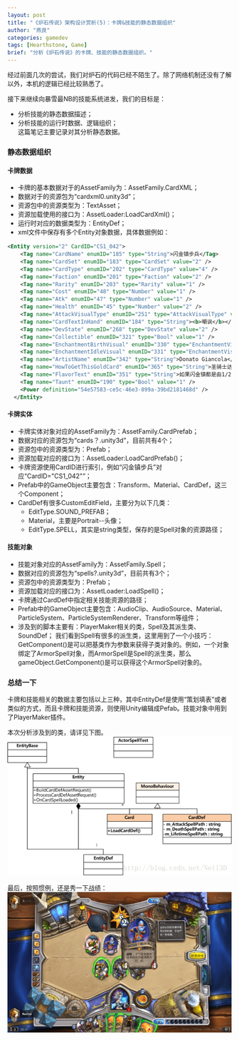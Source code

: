 ```yaml
---
layout: post
title: "《炉石传说》架构设计赏析(5)：卡牌&技能的静态数据组织"
author: "燕良"
categories: gamedev
tags: [Hearthstone, Game]
brief: "分析《炉石传说》的卡牌、技能的静态数据组织。"
---
```


经过前面几次的尝试，我们对炉石的代码已经不陌生了。除了网络机制还没有了解以外，本机的逻辑已经比较熟悉了。  
  
接下来继续向暴雪最NB的技能系统进发，我们的目标是：  
* 分析技能的静态数据描述；
* 分析技能的运行时数据、逻辑组织；  
这篇笔记主要记录对其分析静态数据。

### 静态数据组织

#### 卡牌数据

* 卡牌的基本数据对于的AssetFamily为：AssetFamily.CardXML；
* 数据对于的资源包为“cardxml0.unity3d”；
* 资源包中的资源类型为：TextAsset；
* 资源加载使用的接口为：AssetLoader:LoadCardXml()；
* 运行时对应的数据类型为：EntityDef；
* xml文件中保存有多个Entity对象数据，具体数据例如：

``` xml
<Entity version="2" CardID="CS1_042">
    <Tag name="CardName" enumID="185" type="String">闪金镇步兵</Tag>
    <Tag name="CardSet" enumID="183" type="CardSet" value="2" />
    <Tag name="CardType" enumID="202" type="CardType" value="4" />
    <Tag name="Faction" enumID="201" type="Faction" value="2" />
    <Tag name="Rarity" enumID="203" type="Rarity" value="1" />
    <Tag name="Cost" enumID="48" type="Number" value="1" />
    <Tag name="Atk" enumID="47" type="Number" value="1" />
    <Tag name="Health" enumID="45" type="Number" value="2" />
    <Tag name="AttackVisualType" enumID="251" type="AttackVisualType" value="1" />
    <Tag name="CardTextInHand" enumID="184" type="String"><b>嘲讽</b></Tag>
    <Tag name="DevState" enumID="268" type="DevState" value="2" />
    <Tag name="Collectible" enumID="321" type="Bool" value="1" />
    <Tag name="EnchantmentBirthVisual" enumID="330" type="EnchantmentVisualType" value="0" />
    <Tag name="EnchantmentIdleVisual" enumID="331" type="EnchantmentVisualType" value="0" />
    <Tag name="ArtistName" enumID="342" type="String">Donato Giancola</Tag>
    <Tag name="HowToGetThisGoldCard" enumID="365" type="String">圣骑士达到57级后解锁。</Tag>
    <Tag name="FlavorText" enumID="351" type="String">如果闪金镇都是由1/2的步兵把守的话，那它早在多年以前就被毁了。</Tag>
    <Tag name="Taunt" enumID="190" type="Bool" value="1" />
    <Power definition="54e57583-ce5c-46e3-899a-39bd2181468d" />
  </Entity>
```

#### 卡牌实体
* 卡牌实体对象对应的AssetFamily为：AssetFamily.CardPrefab；
* 数据对应的资源包为“cards？.unity3d”，目前共有4个；
* 资源包中的资源类型为：Prefab；
* 资源加载对应的接口为：AssetLoader:LoadCardPrefab()；
* 卡牌资源使用CardID进行索引，例如“闪金镇步兵”对应“CardID="CS1_042"”；
* Prefab中的GameObject主要包含：Transform、Material、CardDef，这三个Component；
* CardDef有很多CustomEditField，主要分为以下几类：
	* EditType.SOUND_PREFAB；
	* Material，主要是Portrait--头像；
	* EditType.SPELL，其实是string类型，保存的是Spell对象的资源路径；

#### 技能对象

* 技能对象对应的AssetFamily为：AssetFamily.Spell；
* 数据对应的资源包为“spells?.unity3d”，目前共有3个；
* 资源包中的资源类型为：Prefab；
* 资源加载对应的接口为：AssetLoader:LoadSpell()；
* 卡牌通过CardDef中指定相关技能资源的路径；
* Prefab中的GameObject主要包含：AudioClip、AudioSource、Material、ParticleSystem、ParticleSystemRenderer、Transform等组件；
* 涉及到的脚本主要有：PlayerMaker相关的类，Spell及其派生类、SoundDef；
	我们看到Spell有很多的派生类，这里用到了一个小技巧：GetComponent()是可以把基类作为参数来获得子类对象的。例如，一个对象绑定了ArmorSpell对象，而ArmorSpell是Spell的派生类，那么gameObject.GetComponent<Spell>()是可以获得这个ArmorSpell对象的。

### 总结一下

卡牌和技能相关的数据主要包括以上三种，其中EntityDef是使用“策划填表”或者类似的方式，而且卡牌和技能资源，则使用Unity编辑成Pefab。技能对象中用到了PlayerMaker插件。  

本次分析涉及到的类，请详见下图。
![UML](/assets/img/hearthstone/uml_cardspell.gif)    


最后，按照惯例，还是秀一下战绩：
![GAME](/assets/img/hearthstone/game_fun_03.png)    


